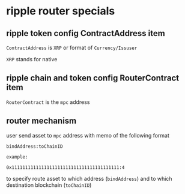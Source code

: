 # ripple router specials

## ripple token config ContractAddress item

`ContractAddress` is `XRP` or format of `Currency/Issuser`

`XRP` stands for native

## ripple chain and token config RouterContract item

`RouterContract` is the `mpc` address

## router mechanism

user send asset to `mpc` address with memo of the following format

```
bindAddress:toChainID

example:

0x1111111111111111111111111111111111111111:4
```

to specify route asset to which address (`bindAddress`)
and to which destination blockchain (`toChainID`)

